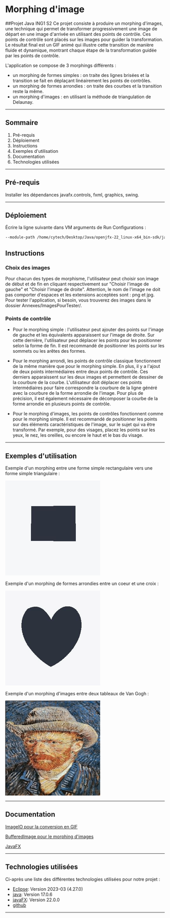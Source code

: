 
# Morphing d'image
##Projet Java ING1 S2 
Ce projet consiste à produire un morphing d'images, une technique qui permet de transformer progressivement une image de départ en une image d'arrivée en utilisant des points de contrôle. 
Ces points de contrôle sont placés sur les images pour guider la transformation. 
Le résultat final est un GIF animé qui illustre cette transition de manière fluide et dynamique, montrant chaque étape de la transformation guidée par les points de contrôle.

L'application se compose de 3 morphings différents :
* un morphing de formes simples : on traite des lignes brisées et la transition se fait en déplaçant linéairement les points de contrôles.
* un morphing de formes arrondies : on traite des courbes et la transition reste la même. 
* un morphing d'images : en utilisant la méthode de triangulation de Delaunay.

***

## Sommaire

1. Pré-requis
2. Déploiement
3. Instructions
4. Exemples d'utilisation
5. Documentation
6. Technologies utilisées
   
***

## Pré-requis

Installer les dépendances javafx.controls, fxml, graphics, swing. 
***

## Déploiement

Écrire la ligne suivante dans VM arguments de Run Configurations :

```bash
--module-path /home/cytech/Desktop/Java/openjfx-22_linux-x64_bin-sdk/javafx-sdk-22/lib --add-modules javafx.controls,javafx.fxml,javafx.graphics,javafx.swing
```

## Instructions

### Choix des images 
Pour chacun des types de morphisme, l'utilisateur peut choisir son image de début et de fin en cliquant respectivement sur "Choisir l'image de gauche" et "Choisir l'image de droite". 
Attention, le nom de l'image ne doit pas comporter d'espaces et les extensions acceptées sont : png et jpg. 
Pour tester l'application, si besoin, vous trouverez des images dans le dossier Annexes/ImagesPourTester/.

### Points de contrôle 
- Pour le morphing simple : l'utilisateur peut ajouter des points sur l'image de gauche et les équivalents apparaissent sur l'image de droite. Sur cette dernière, l'utilisateur peut déplacer les points pour les positionner selon la forme de fin. Il est recommandé de positionner les points sur les sommets ou les arêtes des formes. 

- Pour le morphing arrondi, les points de contrôle classique fonctionnent de la même manière que pour le morphing simple. En plus, il y a l'ajout de deux points intermédiaires entre deux points de contrôle. Ces derniers apparaissent sur les deux images et permettent de dessiner de la courbure de la courbe. L'utilisateur doit déplacer ces points intermédiaires pour faire correspondre la courbure de la ligne généré avec la courbure de la forme arrondie de l'image. Pour plus de précision, il est également nécessaire de décomposer la courbe de la forme arrondie en plusieurs points de contrôle.

- Pour le morphing d'images, les points de contrôles fonctionnent comme pour le morphing simple. Il est recommandé de positionner les points sur des éléments caractéristiques de l'image, sur le sujet qui va être transformé. Par exemple, pour des visages, placez les points sur les yeux, le nez, les oreilles, ou encore le haut et le bas du visage.

***

## Exemples d'utilisation

Exemple d'un morphing entre une forme simple rectangulaire vers une forme simple triangulaire :

![](https://github.com/BaptistePlautA/ProjetGL3/blob/Lukas/simple.gif)

Exemple d'un morphing de formes arrondies entre un coeur et une croix :

![](https://github.com/BaptistePlautA/ProjetGL3/blob/Lukas/arrondi.gif)

Exemple d'un morphing d'images entre deux tableaux de Van Gogh :

![](https://github.com/BaptistePlautA/ProjetGL3/blob/Lukas/van_gogh.gif)
***

## Documentation

[ImageIO pour la conversion en GIF](https://docs.oracle.com/en/java/javase/17/docs/api/java.desktop/javax/imageio/ImageIO.html)

[BufferedImage pour le morphing d'images](https://docs.oracle.com/javase/8/docs/api/java/awt/image/BufferedImage.html)

[JavaFX](https://docs.oracle.com/javase/8/javafx/api/toc.html)

***
## Technologies utilisées

Ci-après une liste des différentes technologies utilisées pour notre projet :
* [Eclipse](https://eclipseide.org/): Version 2023-03 (4.27.0)
* [java](https://www.java.com/fr/): Version 17.0.6
* [javaFX](https://openjfx.io/): Version 22.0.0
* [github](https://github.com/)
***

